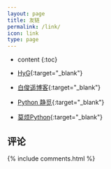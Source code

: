 ```yaml
---
layout: page
title: 友链
permalink: /link/
icon: link
type: page
---
```


* content
{:toc}


* [HyG](https://gaohaoyang.github.io/){:target="_blank"}
* [白俊遥博客](https://baijunyao.com/){:target="_blank"}
* [Python 静觅](http://cuiqingcai.com/){:target="_blank"}
* [莫烦Python](https://morvanzhou.github.io/){:target="_blank"}


## 评论
{% include comments.html %}
